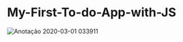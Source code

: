 # My-First-To-do-App-with-JS
![Anotação 2020-03-01 033911](https://user-images.githubusercontent.com/39541807/75621064-c4880480-5b6e-11ea-8662-49314318f14a.png)
